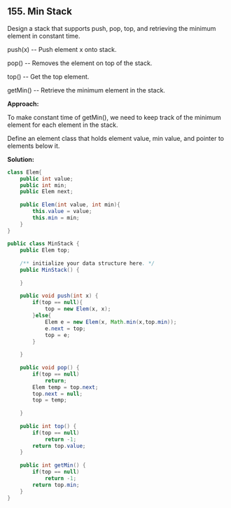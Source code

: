 ## 155. Min Stack

Design a stack that supports push, pop, top, and retrieving the minimum element in constant time.

push(x) -- Push element x onto stack.

pop() -- Removes the element on top of the stack.

top() -- Get the top element.

getMin() -- Retrieve the minimum element in the stack.

**Approach:**

To make constant time of getMin(), we need to keep track of the minimum element for each element in the stack. 

Define an element class that holds element value, min value, and pointer to elements below it.

**Solution:**

```java
class Elem{
    public int value;
    public int min;
    public Elem next;
 
    public Elem(int value, int min){
        this.value = value;
        this.min = min;
    }
}
 
public class MinStack {
    public Elem top;
 
    /** initialize your data structure here. */
    public MinStack() {
 
    }
 
    public void push(int x) {
        if(top == null){
            top = new Elem(x, x);
        }else{
            Elem e = new Elem(x, Math.min(x,top.min));
            e.next = top;
            top = e;
        }
 
    }
 
    public void pop() {
        if(top == null)
            return;
        Elem temp = top.next;
        top.next = null;
        top = temp;
 
    }
 
    public int top() {
        if(top == null)
            return -1;
        return top.value;
    }
 
    public int getMin() {
        if(top == null)
            return -1;
        return top.min;
    }
}
```